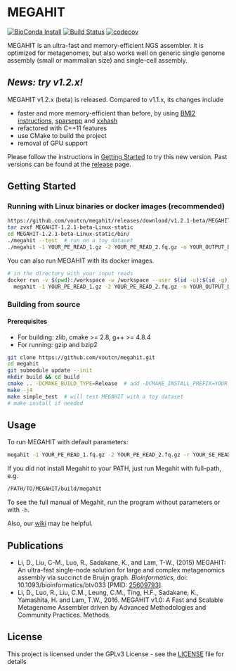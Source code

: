 MEGAHIT
=======

[![BioConda Install](https://img.shields.io/conda/dn/bioconda/megahit.svg?style=flag&label=BioConda%20install)](https://anaconda.org/bioconda/megahit) [![Build Status](https://travis-ci.org/voutcn/megahit.svg?branch=master)](https://travis-ci.org/voutcn/megahit) [![codecov](https://codecov.io/gh/voutcn/megahit/branch/master/graph/badge.svg)](https://codecov.io/gh/voutcn/megahit)

MEGAHIT is an ultra-fast and memory-efficient NGS assembler. It is optimized for metagenomes, but also works well on generic single genome assembly (small or mammalian size) and single-cell assembly.

*News: try v1.2.x!*
------

MEGAHIT v1.2.x (beta) is released. Compared to v1.1.x, its changes include

-   faster and more memory-efficient than before, by using [BMI2 instructions](https://en.wikipedia.org/wiki/Bit_Manipulation_Instruction_Sets), [sparsepp](https://github.com/greg7mdp/sparsepp) and [xxhash](https://github.com/Cyan4973/xxHash)
-   refactored with C++11 features
-   use CMake to build the project
-   removal of GPU support

Please follow the instructions in [Getting Started](#gst) to try this new version.
Past versions can be found at the [release](https://github.com/voutcn/megahit/releases) page.

<a name="gst"></a>Getting Started
---------------

### Running with Linux binaries or docker images (recommended)

``` sh
https://github.com/voutcn/megahit/releases/download/v1.2.1-beta/MEGAHIT-1.2.1-beta-Linux-static.tar.gz
tar zvxf MEGAHIT-1.2.1-beta-Linux-static
cd MEGAHIT-1.2.1-beta-Linux-static/bin/
./megahit --test  # run on a toy dataset
./megahit -1 YOUR_PE_READ_1.gz -2 YOUR_PE_READ_2.fq.gz -o YOUR_OUTPUT_DIR
```

You can also run MEGAHIT with its docker images.

``` sh
# in the directory with your input reads
docker run -v $(pwd):/workspace -w /workspace --user $(id -u):$(id -g) vout/megahit \
  megahit -1 YOUR_PE_READ_1.gz -2 YOUR_PE_READ_2.fq.gz -o YOUR_OUTPUT_DIR
```

### Building from source

#### Prerequisites

-   For building: zlib, cmake &gt;= 2.8, g++ &gt;= 4.8.4
-   For running: gzip and bzip2

``` sh
git clone https://github.com/voutcn/megahit.git
cd megahit
git submodule update --init
mkdir build && cd build
cmake .. -DCMAKE_BUILD_TYPE=Release  # add -DCMAKE_INSTALL_PREFIX=YOUR_PREFIX if needed
make -j4
make simple_test  # will test MEGAHIT with a toy dataset
# make install if needed
```

Usage
-----

To run MEGAHIT with default parameters:

``` sh
megahit -1 YOUR_PE_READ_1.fq.gz -2 YOUR_PE_READ_2.fq.gz -r YOUR_SE_READ.fq.gz -o YOUR_OUTPUT_DIR
```

If you did not install Megahit to your PATH, just run Megahit with full-path, e.g.

``` sh
/PATH/TO/MEGAHIT/build/megahit
```

To see the full manual of Megahit, run the program without parameters or with `-h`.

Also, our [wiki](https://github.com/voutcn/megahit/wiki) may be helpful.

Publications
------------

-   Li, D., Liu, C-M., Luo, R., Sadakane, K., and Lam, T-W., (2015) MEGAHIT: An ultra-fast single-node solution for large and complex metagenomics assembly via succinct de Bruijn graph. *Bioinformatics*, doi: 10.1093/bioinformatics/btv033 \[PMID: [25609793](http://www.ncbi.nlm.nih.gov/pubmed/25609793)\].
-   Li, D., Luo, R., Liu, C.M., Leung, C.M., Ting, H.F., Sadakane, K., Yamashita, H. and Lam, T.W., 2016. MEGAHIT v1.0: A Fast and Scalable Metagenome Assembler driven by Advanced Methodologies and Community Practices. Methods.

License
-------

This project is licensed under the GPLv3 License - see the [LICENSE](LICENSE) file for details
